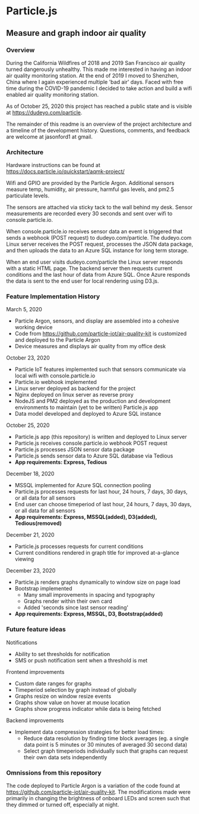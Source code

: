 # Particle.js
## Measure and graph indoor air quality

### Overview
During the California Wildfires of 2018 and 2019 San Francisco air quality turned dangerously unhealthy. This made me interested in having an indoor air quality monitoring station. At the end of 2019 I moved to Shenzhen, China where I again experienced multiple 'bad air' days. Faced with free time during the COVID-19 pandemic I decided to take action and build a wifi enabled air quality monitoring station.

As of October 25, 2020 this project has reached a public state and is visible at https://dudeyo.com/particle.

The remainder of this readme is an overview of the project architecture and a timeline of the development history. Questions, comments, and feedback are welcome at jasonford1 at gmail.

### Architecture
Hardware instructions can be found at https://docs.particle.io/quickstart/aqmk-project/

Wifi and GPIO are provided by the Particle Argon. Additional sensors measure temp, humidity, air pressure, harmful gas levels, and pm2.5 particulate levels.

The sensors are attached via sticky tack to the wall behind my desk. Sensor measurements are recorded every 30 seconds and sent over wifi to console.particle.io.

When console.particle.io receives sensor data an event is triggered that sends a webhook (POST request) to dudeyo.com/particle. The dudeyo.com Linux server receives the POST request, processes the JSON data package, and then uploads the data to an Azure SQL instance for long term storage.

When an end user visits dudeyo.com/particle the Linux server responds with a static HTML page. The backend server then requests current conditions and the last hour of data from Azure SQL. Once Azure responds the data is sent to the end user for local rendering using D3.js.

### Feature Implementation History
March 5, 2020
 - Particle Argon, sensors, and display are assembled into a cohesive working device
 - Code from https://github.com/particle-iot/air-quality-kit is customized and deployed to the Particle Argon
 - Device measures and displays air quality from my office desk

October 23, 2020
 - Particle IoT features implemented such that sensors communicate via local wifi with console.particle.io
 - Particle.io webhook implemented
 - Linux server deployed as backend for the project
 - Nginx deployed on linux server as reverse proxy
 - NodeJS and PM2 deployed as the production and development environments to maintain (yet to be written) Particle.js app
 - Data model developed and deployed to Azure SQL instance

October 25, 2020
 - Particle.js app (this repository) is written and deployed to Linux server
 - Particle.js receives console.particle.io webhook POST request
 - Particle.js processes JSON sensor data package
 - Particle.js sends sensor data to Azure SQL database via Tedious
 - **App requirements: Express, Tedious**

December 18, 2020
 - MSSQL implemented for Azure SQL connection pooling
 - Particle.js processes requests for last hour, 24 hours, 7 days, 30 days, or all data for all sensors
 - End user can choose timeperiod of last hour, 24 hours, 7 days, 30 days, or all data for all sensors
 - **App requirements: Express, MSSQL(added), D3(added), Tedious(removed)**

December 21, 2020
 - Particle.js processes requests for current conditions
 - Current conditions rendered in graph title for improved at-a-glance viewing

 December 23, 2020
 - Particle.js renders graphs dynamically to window size on page load
 - Bootstrap implemented
    - Many small improvements in spacing and typography
    - Graphs render within their own card
    - Added 'seconds since last sensor reading'
- **App requirements: Express, MSSQL, D3, Bootstrap(added)**


### Future feature ideas
Notifications
 - Ability to set thresholds for notification
 - SMS or push notification sent when a threshold is met

Frontend improvements
 - Custom date ranges for graphs
 - Timeperiod selection by graph instead of globally
 - Graphs resize on window resize events
 - Graphs show value on hover at mouse location
 - Graphs show progress indicator while data is being fetched

Backend improvements
 - Implement data compression strategies for better load times:
    - Reduce data resolution by finding time block averages (eg. a single data point is 5 minutes or 30 minutes of averaged 30 second data)
    - Select graph timeperiods individually such that graphs can request their own data sets independently

 ### Omnissions from this repository
 The code deployed to Particle Argon is a variation of the code found at https://github.com/particle-iot/air-quality-kit. The modifications made were primarily in changing the brightness of onboard LEDs and screen such that they dimmed or turned off, especially at night.
